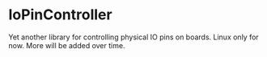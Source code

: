 # IoPinController
Yet another library for controlling physical IO pins on boards. Linux only for now. More will be added over time.
